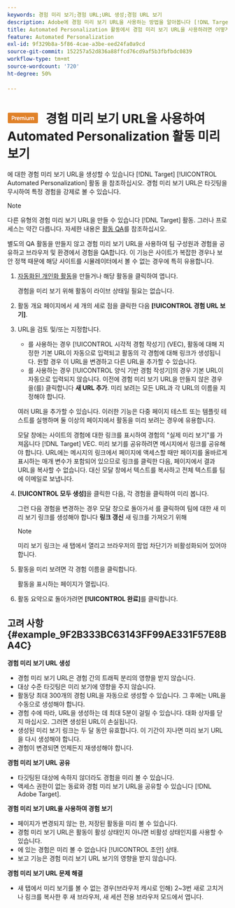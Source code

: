 ```yaml
---
keywords: 경험 미리 보기;경험 URL;URL 생성;경험 URL 보기
description: Adobe에 경험 미리 보기 URL을 사용하는 방법을 알아봅니다 [!DNL Target] Automated Personalization 활동 을 참조하십시오.
title: Automated Personalization 활동에서 경험 미리 보기 URL을 사용하려면 어떻게 해야 합니까?
feature: Automated Personalization
exl-id: 9f329b8a-5f86-4cae-a3be-eed24fa0a9cd
source-git-commit: 152257a52d836a88ffcd76cd9af5b3fbfbdc0839
workflow-type: tm+mt
source-wordcount: '720'
ht-degree: 50%

---
```


# ![PREMIUM](/help/main/assets/premium.png) 경험 미리 보기 URL을 사용하여 Automated Personalization 활동 미리 보기

에 대한 경험 미리 보기 URL을 생성할 수 있습니다 [!DNL Target] [!UICONTROL Automated Personalization] 활동 을 참조하십시오. 경험 미리 보기 URL은 타깃팅을 무시하여 특정 경험을 강제로 볼 수 있습니다.

>[!NOTE]
>
>다른 유형의 경험 미리 보기 URL을 만들 수 있습니다 [!DNL Target] 활동. 그러나 프로세스는 약간 다릅니다. 자세한 내용은 [활동 QA](/help/main/c-activities/c-activity-qa/activity-qa.md#preview)를 참조하십시오.

별도의 QA 활동을 만들지 않고 경험 미리 보기 URL을 사용하여 팀 구성원과 경험을 공유하고 브라우저 및 환경에서 경험을 QA합니다. 이 기능은 사이트가 복잡한 경우나 보안 정책 때문에 해당 사이트를 시뮬레이터에서 볼 수 없는 경우에 특히 유용합니다.

1. [자동화된 개인화 활동](/help/main/c-activities/t-automated-personalization/create-ap-activity.md#task_8AAF837796D74CF893CA2F88BA1491C9)을 만들거나 해당 활동을 클릭하여 엽니다.

   경험을 미리 보기 위해 활동이 라이브 상태일 필요는 없습니다.

1. 활동 개요 페이지에서 세 개의 세로 점을 클릭한 다음 **[!UICONTROL 경험 URL 보기]**.

1. URL을 검토 및/또는 지정합니다.

   * 를 사용하는 경우 [!UICONTROL 시각적 경험 작성기] (VEC), 활동에 대해 지정한 기본 URL이 자동으로 입력되고 활동의 각 경험에 대해 링크가 생성됩니다. 원할 경우 이 URL을 변경하고 다른 URL을 추가할 수 있습니다.
   * 를 사용하는 경우 [!UICONTROL 양식 기반 경험 작성기]의 경우 기본 URL이 자동으로 입력되지 않습니다. 이전에 경험 미리 보기 URL을 만들지 않은 경우 을(를) 클릭합니다 **새 URL 추가**. 미리 보려는 모든 URL과 각 URL의 이름을 지정해야 합니다.

   여러 URL을 추가할 수 있습니다. 이러한 기능은 다중 페이지 테스트 또는 템플릿 테스트를 실행하며 둘 이상의 페이지에서 활동을 미리 보려는 경우에 유용합니다.

   모달 창에는 사이트의 경험에 대한 링크를 표시하여 경험의 &quot;실제 미리 보기&quot;를 가져옵니다 [!DNL Target] VEC. 미리 보기를 공유하려면 메시지에서 링크를 공유해야 합니다. URL에는 메시지의 링크에서 페이지에 액세스할 때만 페이지를 올바르게 표시하는 매개 변수가 포함되어 있으므로 링크를 클릭한 다음, 페이지에서 결과 URL을 복사할 수 없습니다. 대신 모달 창에서 텍스트를 복사하고 전체 텍스트를 팀에 이메일로 보냅니다.

1. **[!UICONTROL 모두 생성]**&#x200B;을 클릭한 다음, 각 경험을 클릭하여 미리 봅니다.

   그런 다음 경험을 변경하는 경우 모달 창으로 돌아가서 를 클릭하여 팀에 대한 새 미리 보기 링크를 생성해야 합니다 **링크 갱신** 새 링크를 가져오기 위해

   >[!NOTE]
   >
   >미리 보기 링크는 새 탭에서 열리고 브라우저의 팝업 차단기가 비활성화되어 있어야 합니다.

1. 활동을 미리 보려면 각 경험 이름을 클릭합니다.

   활동을 표시하는 페이지가 열립니다.

1. 활동 요약으로 돌아가려면 **[!UICONTROL 완료]**&#x200B;를 클릭합니다.

## 고려 사항 {#example_9F2B333BC63143FF99AE331F57E8BA4C}

**경험 미리 보기 URL 생성**

* 경험 미리 보기 URL은 경험 간의 트래픽 분리의 영향을 받지 않습니다.
* 대상 수준 타깃팅은 미리 보기에 영향을 주지 않습니다.
* 활동당 최대 300개의 경험 URL을 자동으로 생성할 수 있습니다. 그 후에는 URL을 수동으로 생성해야 합니다.
* 경험 수에 따라, URL을 생성하는 데 최대 5분이 걸릴 수 있습니다. 대화 상자를 닫지 마십시오. 그러면 생성된 URL이 손실됩니다.
* 생성된 미리 보기 링크는 두 달 동안 유효합니다. 이 기간이 지나면 미리 보기 URL을 다시 생성해야 합니다.
* 경험이 변경되면 언제든지 재생성해야 합니다.

**경험 미리 보기 URL 공유**

* 타깃팅된 대상에 속하지 않더라도 경험을 미리 볼 수 있습니다.
* 액세스 권한이 없는 동료와 경험 미리 보기 URL을 공유할 수 있습니다 [!DNL Adobe Target].

**경험 미리 보기 URL을 사용하여 경험 보기**

* 페이지가 변경되지 않는 한, 저장된 활동을 미리 볼 수 있습니다.
* 경험 미리 보기 URL은 활동이 활성 상태인지 아니면 비활성 상태인지를 사용할 수 있습니다.
* 에 있는 경험은 미리 볼 수 없습니다 [!UICONTROL 초안] 상태.
* 보고 기능은 경험 미리 보기 URL 보기의 영향을 받지 않습니다.

**경험 미리 보기 URL 문제 해결**

* 새 탭에서 미리 보기를 볼 수 없는 경우(브라우저 캐시로 인해) 2~3번 새로 고치거나 링크를 복사한 후 새 브라우저, 새 세션 전용 브라우저 모드에서 엽니다.
